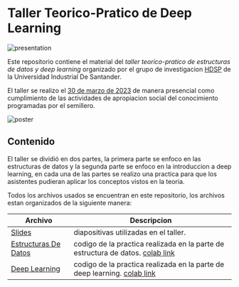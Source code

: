 # Taller Teorico-Pratico de Deep Learning

![presentation](https://i.imgur.com/8tD3MOI.png)

Este repositorio contiene el material del *taller teorico-pratico de estructuras de datos y deep learning* organizado por el grupo de investigacion [HDSP](http://hdspgroup.com/) de la Universidad Industrial De Santander. 

El taller se realizo el <u>30 de marzo de 2023</u> de manera presencial como cumplimiento de las actividades de apropiacion social del conocimiento programadas por el semillero.

![poster](https://i.imgur.com/aulXGuH.png)

## Contenido

El taller se dividió en dos partes, la primera parte se enfoco en las estructuras de datos y la segunda parte se enfoco en la introduccion a deep learning, en cada una de las partes se realizo una practica para que los asistentes pudieran aplicar los conceptos vistos en la teoria.

Todos los archivos usados se encuentran en este repositorio, los archivos estan organizados de la siguiente manera:

| Archivo | Descripcion |
| --- | --- |
| [Slides](slides.pdf) |  diapositivas utilizadas en el taller. |
| [Estructuras De Datos](Estructuras_De_Datos.ipynb) |  codigo de la practica realizada en la parte de estructura de datos. [colab link](https://colab.research.google.com/drive/1uhYtmTvVi1vA-CFWiRzV51BXU5YXJb9r) |
| [Deep Learning](Deep_Learning.ipynb) | codigo de la practica realizada en la parte de deep learning. [colab link](https://colab.research.google.com/drive/1vvo9b9yZOqC5QJmQ2B-K8F9QxCDn5Ynj?usp=sharing) |
